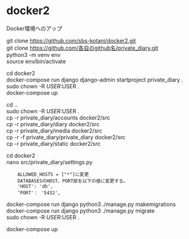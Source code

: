 # docker2
Docker環境へのアップ

git clone https://github.com/sbs-kotani/docker2.git                                             
git clone https://github.com/各自のgithub名/private_diary.git                            
python3 -m venv env                       
source env/bin/activate                                           

cd docker2                                 
docker-compose run django django-admin startproject private_diary .                        
sudo chown -R $USER:$USER .                         
docker-compose up                                            

cd ..                                                              
sudo chown -R $USER:$USER .                                                                 
cp -r private_diary/accounts docker2/src                                                     
cp -r private_diary/diary docker2/src                                                     
cp -r private_diary/media docker2/src                                                     
cp -r -f private_diary/private_diary docker2/src                                                     
cp -r private_diary/static docker2/src                                                     

cd docker2                                                     
nano src/private_diary/settings.py                                                     

		ALLOWED_HOSTS = ["*"]に変更
		DATABASESのHOST、PORT部を以下の値に変更する。
		'HOST': 'db',
		’PORT'： '5432',
		
docker-compose run django python3 ./manage.py makemigrations                                                     
docker-compose run django python3 ./manage.py migrate                                                     
sudo chown -R $USER:$USER .                                                     

docker-compose up                                                      

